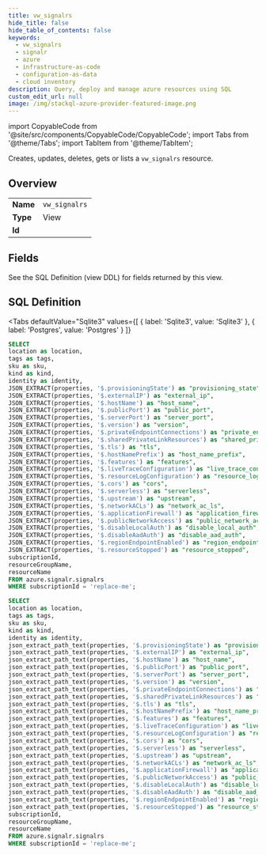 ```yaml
--- 
title: vw_signalrs
hide_title: false
hide_table_of_contents: false
keywords:
  - vw_signalrs
  - signalr
  - azure
  - infrastructure-as-code
  - configuration-as-data
  - cloud inventory
description: Query, deploy and manage azure resources using SQL
custom_edit_url: null
image: /img/stackql-azure-provider-featured-image.png
---
```


import CopyableCode from '@site/src/components/CopyableCode/CopyableCode';
import Tabs from '@theme/Tabs';
import TabItem from '@theme/TabItem';

Creates, updates, deletes, gets or lists a <code>vw_signalrs</code> resource.

## Overview
<table><tbody>
<tr><td><b>Name</b></td><td><code>vw_signalrs</code></td></tr>
<tr><td><b>Type</b></td><td>View</td></tr>
<tr><td><b>Id</b></td><td><CopyableCode code="azure.signalr.vw_signalrs" /></td></tr>
</tbody></table>

## Fields

See the SQL Definition (view DDL) for fields returned by this view.

## SQL Definition

<Tabs
defaultValue="Sqlite3"
values={[
{ label: 'Sqlite3', value: 'Sqlite3' },
{ label: 'Postgres', value: 'Postgres' }
]}
>
<TabItem value="Sqlite3">

```sql
SELECT
location as location,
tags as tags,
sku as sku,
kind as kind,
identity as identity,
JSON_EXTRACT(properties, '$.provisioningState') as "provisioning_state",
JSON_EXTRACT(properties, '$.externalIP') as "external_ip",
JSON_EXTRACT(properties, '$.hostName') as "host_name",
JSON_EXTRACT(properties, '$.publicPort') as "public_port",
JSON_EXTRACT(properties, '$.serverPort') as "server_port",
JSON_EXTRACT(properties, '$.version') as "version",
JSON_EXTRACT(properties, '$.privateEndpointConnections') as "private_endpoint_connections",
JSON_EXTRACT(properties, '$.sharedPrivateLinkResources') as "shared_private_link_resources",
JSON_EXTRACT(properties, '$.tls') as "tls",
JSON_EXTRACT(properties, '$.hostNamePrefix') as "host_name_prefix",
JSON_EXTRACT(properties, '$.features') as "features",
JSON_EXTRACT(properties, '$.liveTraceConfiguration') as "live_trace_configuration",
JSON_EXTRACT(properties, '$.resourceLogConfiguration') as "resource_log_configuration",
JSON_EXTRACT(properties, '$.cors') as "cors",
JSON_EXTRACT(properties, '$.serverless') as "serverless",
JSON_EXTRACT(properties, '$.upstream') as "upstream",
JSON_EXTRACT(properties, '$.networkACLs') as "network_ac_ls",
JSON_EXTRACT(properties, '$.applicationFirewall') as "application_firewall",
JSON_EXTRACT(properties, '$.publicNetworkAccess') as "public_network_access",
JSON_EXTRACT(properties, '$.disableLocalAuth') as "disable_local_auth",
JSON_EXTRACT(properties, '$.disableAadAuth') as "disable_aad_auth",
JSON_EXTRACT(properties, '$.regionEndpointEnabled') as "region_endpoint_enabled",
JSON_EXTRACT(properties, '$.resourceStopped') as "resource_stopped",
subscriptionId,
resourceGroupName,
resourceName
FROM azure.signalr.signalrs
WHERE subscriptionId = 'replace-me';
```

</TabItem>
<TabItem value="Postgres">

```sql
SELECT
location as location,
tags as tags,
sku as sku,
kind as kind,
identity as identity,
json_extract_path_text(properties, '$.provisioningState') as "provisioning_state",
json_extract_path_text(properties, '$.externalIP') as "external_ip",
json_extract_path_text(properties, '$.hostName') as "host_name",
json_extract_path_text(properties, '$.publicPort') as "public_port",
json_extract_path_text(properties, '$.serverPort') as "server_port",
json_extract_path_text(properties, '$.version') as "version",
json_extract_path_text(properties, '$.privateEndpointConnections') as "private_endpoint_connections",
json_extract_path_text(properties, '$.sharedPrivateLinkResources') as "shared_private_link_resources",
json_extract_path_text(properties, '$.tls') as "tls",
json_extract_path_text(properties, '$.hostNamePrefix') as "host_name_prefix",
json_extract_path_text(properties, '$.features') as "features",
json_extract_path_text(properties, '$.liveTraceConfiguration') as "live_trace_configuration",
json_extract_path_text(properties, '$.resourceLogConfiguration') as "resource_log_configuration",
json_extract_path_text(properties, '$.cors') as "cors",
json_extract_path_text(properties, '$.serverless') as "serverless",
json_extract_path_text(properties, '$.upstream') as "upstream",
json_extract_path_text(properties, '$.networkACLs') as "network_ac_ls",
json_extract_path_text(properties, '$.applicationFirewall') as "application_firewall",
json_extract_path_text(properties, '$.publicNetworkAccess') as "public_network_access",
json_extract_path_text(properties, '$.disableLocalAuth') as "disable_local_auth",
json_extract_path_text(properties, '$.disableAadAuth') as "disable_aad_auth",
json_extract_path_text(properties, '$.regionEndpointEnabled') as "region_endpoint_enabled",
json_extract_path_text(properties, '$.resourceStopped') as "resource_stopped",
subscriptionId,
resourceGroupName,
resourceName
FROM azure.signalr.signalrs
WHERE subscriptionId = 'replace-me';
```

</TabItem>
</Tabs>
